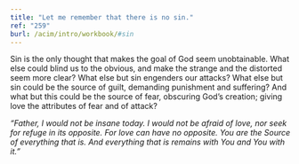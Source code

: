 ```yaml
---
title: "Let me remember that there is no sin."
ref: "259"
burl: /acim/intro/workbook/#sin
---
```


Sin is the only thought that makes the goal of God seem unobtainable.
What else could blind us to the obvious, and make the strange and the
distorted seem more clear? What else but sin engenders our attacks? What
else but sin could be the source of guilt, demanding punishment and
suffering? And what but this could be the source of fear, obscuring
God’s creation; giving love the attributes of fear and of attack?

*“Father, I would not be insane today. I would not be afraid of love,
nor seek for refuge in its opposite. For love can have no opposite. You
are the Source of everything that is. And everything that is remains with
You and You with it.”*

